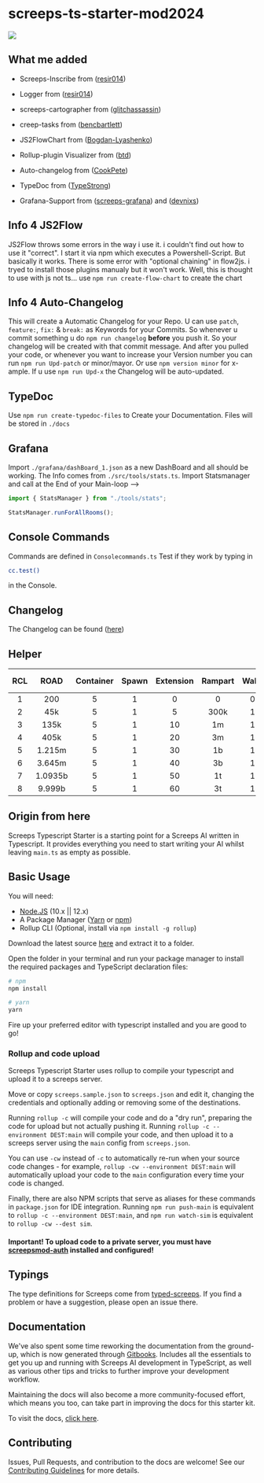 # screeps-ts-starter-mod2024

![ ](https://screeps.com/images/logotype-animated.svg)

## What me added

- Screeps-Inscribe from ([resir014](https://github.com/resir014/screeps-inscribe))

- Logger from ([resir014](https://github.com/resir014/Stonehenge))

- screeps-cartographer from ([glitchassassin](https://github.com/glitchassassin/screeps-cartographer))

- creep-tasks from ([bencbartlett](https://github.com/bencbartlett/creep-tasks))

- JS2FlowChart from ([Bogdan-Lyashenko](https://github.com/Bogdan-Lyashenko/js-code-to-svg-flowchart))

- Rollup-plugin Visualizer from ([btd](https://github.com/btd/rollup-plugin-visualizer))

- Auto-changelog from ([CookPete](https://github.com/CookPete/auto-changelog))

- TypeDoc from ([TypeStrong](https://github.com/TypeStrong/typedoc))

- Grafana-Support from ([screeps-grafana](https://github.com/screepers/screeps-grafana)) and ([devnixs](https://github.com/devnixs/screeps-stats-grafana))

## Info 4 JS2Flow

JS2Flow throws some errors in the way i use it. i couldn't find out how to use it "correct". I start it via npm which executes a Powershell-Script. But basically it works. There is some error with "optional chaining" in flow2js. i tryed to install those plugins manualy but it won't work. Well, this is thought to use with js not ts...
use `npm run create-flow-chart` to create the chart

## Info 4 Auto-Changelog

This will create a Automatic Changelog for your Repo. U can use `patch`, `feature:`, `fix:` & `break:` as Keywords for your Commits. So whenever u commit something u do `npm run changelog` **before** you push it. So your changelog will be created with that commit message. And after you pulled your code, or whenever you want to increase your Version number you can run `npm run Upd-patch` or minor/mayor. Or use `npm version minor` for x-ample. If u use `npm run Upd-x` the Changelog will be auto-updated.

## TypeDoc

Use `npm run create-typedoc-files` to Create your Documentation. Files will be stored in `./docs`

## Grafana

Import `./grafana/dashBoard_1.json` as a new DashBoard and all should be working. The Info comes from `./src/tools/stats.ts`. Import Statsmanager and call at the End of your Main-loop -->

```js
import { StatsManager } from "./tools/stats";

StatsManager.runForAllRooms();
```

## Console Commands

Commands are defined in `Consolecommands.ts`
Test if they work by typing in

```bash
cc.test()
```

in the Console.

## Changelog

The Changelog can be found ([here](./CHANGELOG.md))

## Helper

| RCL |  ROAD   | Container | Spawn | Extension | Rampart | Walls | Tower | Storage | Link | Extrakt | Lab | Terminal | Observe | P-Spawn |
| :-: | :-----: | :-------: | :---: | :-------: | :-----: | :---: | :---: | :-----: | :--: | :-----: | :-: | :------: | :-----: | :-----: |
|  1  |   200   |     5     |   1   |     0     |    0    |   0   |   0   |    0    |  0   |    0    |  0  |    0     |    0    |    0    |
|  2  |   45k   |     5     |   1   |     5     |  300k   |   1   |   0   |    0    |  0   |    0    |  0  |    0     |    0    |    0    |
|  3  |  135k   |     5     |   1   |    10     |   1m    |   1   |   1   |    0    |  0   |    0    |  0  |    0     |    0    |    0    |
|  4  |  405k   |     5     |   1   |    20     |   3m    |   1   |   1   |    1    |  0   |    0    |  0  |    0     |    0    |    0    |
|  5  | 1.215m  |     5     |   1   |    30     |   1b    |   1   |   2   |    1    |  2   |    0    |  0  |    0     |    0    |    0    |
|  6  | 3.645m  |     5     |   1   |    40     |   3b    |   1   |   2   |    1    |  3   |    1    |  3  |    1     |    0    |    0    |
|  7  | 1.0935b |     5     |   1   |    50     |   1t    |   1   |   3   |    1    |  4   |    1    |  6  |    1     |    0    |    0    |
|  8  | 9.999b  |     5     |   1   |    60     |   3t    |   1   |   6   |    1    |  6   |    1    | 10  |    1     |    1    |    1    |

## Origin from here

Screeps Typescript Starter is a starting point for a Screeps AI written in Typescript. It provides everything you need to start writing your AI whilst leaving `main.ts` as empty as possible.

## Basic Usage

You will need:

- [Node.JS](https://nodejs.org/en/download) (10.x || 12.x)
- A Package Manager ([Yarn](https://yarnpkg.com/en/docs/getting-started) or [npm](https://docs.npmjs.com/getting-started/installing-node))
- Rollup CLI (Optional, install via `npm install -g rollup`)

Download the latest source [here](https://github.com/screepers/screeps-typescript-starter/archive/master.zip) and extract it to a folder.

Open the folder in your terminal and run your package manager to install the required packages and TypeScript declaration files:

```bash
# npm
npm install

# yarn
yarn
```

Fire up your preferred editor with typescript installed and you are good to go!

### Rollup and code upload

Screeps Typescript Starter uses rollup to compile your typescript and upload it to a screeps server.

Move or copy `screeps.sample.json` to `screeps.json` and edit it, changing the credentials and optionally adding or removing some of the destinations.

Running `rollup -c` will compile your code and do a "dry run", preparing the code for upload but not actually pushing it. Running `rollup -c --environment DEST:main` will compile your code, and then upload it to a screeps server using the `main` config from `screeps.json`.

You can use `-cw` instead of `-c` to automatically re-run when your source code changes - for example, `rollup -cw --environment DEST:main` will automatically upload your code to the `main` configuration every time your code is changed.

Finally, there are also NPM scripts that serve as aliases for these commands in `package.json` for IDE integration. Running `npm run push-main` is equivalent to `rollup -c --environment DEST:main`, and `npm run watch-sim` is equivalent to `rollup -cw --dest sim`.

#### Important! To upload code to a private server, you must have [screepsmod-auth](https://github.com/ScreepsMods/screepsmod-auth) installed and configured!

## Typings

The type definitions for Screeps come from [typed-screeps](https://github.com/screepers/typed-screeps). If you find a problem or have a suggestion, please open an issue there.

## Documentation

We've also spent some time reworking the documentation from the ground-up, which is now generated through [Gitbooks](https://www.gitbook.com/). Includes all the essentials to get you up and running with Screeps AI development in TypeScript, as well as various other tips and tricks to further improve your development workflow.

Maintaining the docs will also become a more community-focused effort, which means you too, can take part in improving the docs for this starter kit.

To visit the docs, [click here](https://screepers.gitbook.io/screeps-typescript-starter/).

## Contributing

Issues, Pull Requests, and contribution to the docs are welcome! See our [Contributing Guidelines](CONTRIBUTING.md) for more details.
